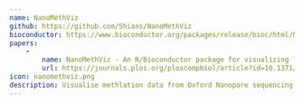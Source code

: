 ```yaml
---
name: NanoMethViz
github: https://github.com/Shians/NanoMethViz
bioconductor: https://www.bioconductor.org/packages/release/bioc/html/NanoMethViz.html
papers:
    - 
        name: NanoMethViz - An R/Bioconductor package for visualizing long-read methylation data
        url: https://journals.plos.org/ploscompbiol/article?id=10.1371/journal.pcbi.1009524
icon: nanomethviz.png
description: Visualise methlation data from Oxford Nanopore sequencing
---
```

